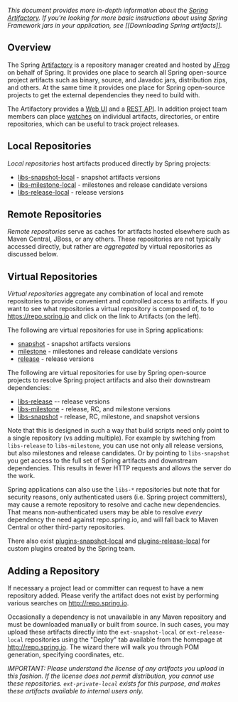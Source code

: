 _This document provides more in-depth information about the [Spring Artifactory](http://repo.spring.io). If you're looking for more basic instructions about using Spring Framework jars in your application, see [[Downloading Spring artifacts]]._

## Overview

The Spring [Artifactory](https://www.jfrog.com/artifactory/) is a repository manager created and hosted by [JFrog](http://www.jfrog.com) on behalf of Spring. It provides one place to search all Spring open-source project artifacts such as binary, source, and Javadoc jars, distribution zips, and others. At the same time it provides one place for Spring open-source projects to get the external dependencies they need to build with. 

The Artifactory provides a [Web UI](https://repo.spring.io) and a [REST API](http://wiki.jfrog.org/confluence/display/RTF/Artifactory%27s+REST+API). In addition project team members can place [watches](http://wiki.jfrog.org/confluence/display/RTF/Watches) on individual artifacts, directories, or entire repositories, which can be useful to track project releases.

## Local Repositories

_Local repositories_ host artifacts produced directly by Spring projects:
* [libs-snapshot-local](http://repo.spring.io/libs-snapshot-local) - snapshot artifacts versions
* [libs-milestone-local](http://repo.spring.io/libs-milestone-local) - milestones and release candidate versions
* [libs-release-local](http://repo.spring.io/libs-release-local) - release versions

## Remote Repositories

_Remote repositories_ serve as caches for artifacts hosted elsewhere such as Maven Central, JBoss, or any others. These repositories are not typically accessed directly, but rather are _aggregated_ by virtual repositories as discussed below.

## Virtual Repositories

_Virtual repositories_ aggregate any combination of local and remote repositories to provide convenient and controlled access to artifacts. If you want to see what repositories a virtual repository is composed of, to to https://repo.spring.io and click on the link to Artifacts (on the left).

The following are virtual repositories for use in Spring applications:
* [snapshot](http://repo.spring.io/snapshot) - snapshot artifacts versions
* [milestone](http://repo.spring.io/milestone) - milestones and release candidate versions
* [release](http://repo.spring.io/release) - release versions

The following are virtual repositories for use by Spring open-source projects to resolve Spring project artifacts and also their downstream dependencies:

* [libs-release](http://repo.spring.io/libs-release) -- release versions
* [libs-milestone](http://repo.spring.io/libs-milestone) - release, RC, and milestone versions
* [libs-snapshot](http://repo.spring.io/libs-snapshot) - release, RC, milestone, and snapshot versions

Note that this is designed in such a way that build scripts need only point to a single repository (vs adding multiple). For example by switching from `libs-release` to `libs-milestone`, you can use not only all release versions, but also milestones and release candidates. Or by pointing to `libs-snapshot` you get access to the full set of Spring artifacts and downstream dependencies. This results in fewer HTTP requests and allows the server do the work.

Spring applications can also use the `libs-*` repositories but note that for security reasons, only authenticated users (i.e. Spring project committers), may cause a remote repository to resolve and cache new dependencies. That means non-authenticated users may be able to resolve _every_ dependency the need against repo.spring.io, and will fall back to Maven Central or other third-party repositories.

There also exist [plugins-snapshot-local](http://repo.spring.io/plugins-snapshot-local) and [plugins-release-local](http://repo.spring.io/plugins-release-local) for custom plugins created by the Spring team. 

## Adding a Repository

If necessary a project lead or committer can request to have a new repository added. Please verify the artifact does not exist by performing various searches on http://repo.spring.io.

Occasionally a dependency is not unavailable in any Maven repository and must be downloaded manually or built from source.  In such cases, you may upload these artifacts directly into the `ext-snapshot-local` or `ext-release-local` repositories using the "Deploy" tab available from the homepage at http://repo.spring.io. The wizard there will walk you through POM generation, specifying coordinates, etc.  

_IMPORTANT: Please understand the license of any artifacts you upload in this fashion.  If the license does not permit distribution, you cannot use these repositories. `ext-private-local` exists for this purpose, and makes these artifacts available to internal users only._
